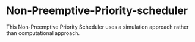 # Non-Preemptive-Priority-scheduler
This Non-Preemptive Priority Scheduler uses a simulation approach rather than computational approach.
